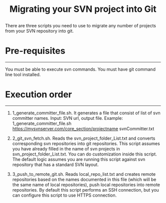 <h1> <p align="center"> <span style='font-weight:bold;align=center'>Migrating your SVN project into Git</span></p></h1>

There are three scripts you need to use to migrate any number of projects from your SVN repository into git.

# Pre-requisites
 ---
You must be able to execute svn commands.
You must have git command line tool installed.


# Execution order
 ---
 1. 1_generate_committer_file.sh.  It generates a file that consist of list of svn committer names.  Input: SVN url, output file.
   Example: 1_generate_committer_file.sh https://mysvnserver.com/core_section/projectname svnCommitter.txt

2. 2_git_svn_fetch.sh.  Reads the svn_project_folder_List.txt and converts corresponding svn repositories into git repositories.
  This script assumes you have already filled in the name of svn projects in svn_project_folder_List.txt.
  You can do customization inside this script.  The default logic assumes you are running this script against svn repository that has a standard SVN layout.

3. 3_push_to_remote_git.sh.  Reads local_repo_list.txt and creates remote repositories based on the names documented in this file (which will be the same name of local repositories), push local repositories into remote repositories.
   By default this script performs an SSH connection, but you can configure this script to use HTTPS connection.


   
